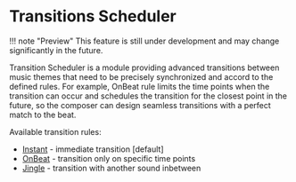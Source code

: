 # Transitions Scheduler

!!! note "Preview"
This feature is still under development and may change significantly in the future.

Transition Scheduler is a module providing advanced transitions between music themes that need to be precisely
synchronized and accord to the defined rules.
For example, OnBeat rule limits the time points when the transition can occur and schedules the transition for
the closest point in the future, so the composer can design seamless transitions with a perfect match to the beat.

Available transition rules:

* [Instant](instant.md) - immediate transition [default]
* [OnBeat](on-beat.md) - transition only on specific time points
* [Jingle](jingle.md) - transition with another sound inbetween